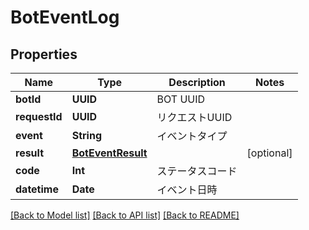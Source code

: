 # BotEventLog

## Properties
Name | Type | Description | Notes
------------ | ------------- | ------------- | -------------
**botId** | **UUID** | BOT UUID | 
**requestId** | **UUID** | リクエストUUID | 
**event** | **String** | イベントタイプ | 
**result** | [**BotEventResult**](BotEventResult.md) |  | [optional] 
**code** | **Int** | ステータスコード | 
**datetime** | **Date** | イベント日時 | 

[[Back to Model list]](../README.md#documentation-for-models) [[Back to API list]](../README.md#documentation-for-api-endpoints) [[Back to README]](../README.md)


